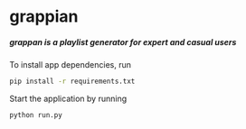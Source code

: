 # grappian

##### grappan is a playlist generator for expert and casual users


To install app dependencies, run
```bash
pip install -r requirements.txt
```

Start the application by running
```bash
python run.py
```

